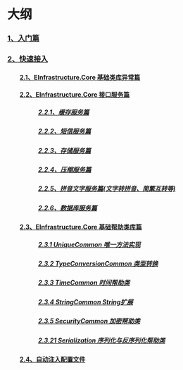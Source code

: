 # 大纲

### <a href="https://github.com/zhenlei520/System.Extension.Core/blob/master/Wiki/1%E3%80%81%E5%85%A5%E9%97%A8%E7%AF%87.md">1、入门篇</a>  

### <a href="https://github.com/zhenlei520/System.Extension.Core/blob/master/Wiki/2%E3%80%81%E5%BF%AB%E9%80%9F%E6%8E%A5%E5%85%A5.md">2、快速接入</a>

#### &emsp;&emsp;<a href="https://github.com/zhenlei520/System.Extension.Core/blob/master/Wiki/2.1%E3%80%81EInfrastructure.Core%20%E5%9F%BA%E7%A1%80%E7%B1%BB%E5%BA%93%E5%BC%82%E5%B8%B8%E7%AF%87.md">2.1、EInfrastructure.Core 基础类库异常篇</a>
	
#### &emsp;&emsp;<a href="https://github.com/zhenlei520/System.Extension.Core/blob/master/Wiki/2.2%E3%80%81EInfrastructure.Core%20%E6%8E%A5%E5%8F%A3%E6%9C%8D%E5%8A%A1%E7%AF%87.md">2.2、EInfrastructure.Core 接口服务篇</a>


##### &emsp;&emsp;&emsp;&emsp;&emsp;<a href="https://github.com/zhenlei520/System.Extension.Core/blob/master/Wiki/2.2.1%E3%80%81%E7%BC%93%E5%AD%98%E6%9C%8D%E5%8A%A1%E7%AF%87.md">2.2.1、缓存服务篇</a>

##### &emsp;&emsp;&emsp;&emsp;&emsp;<a href="https://github.com/zhenlei520/System.Extension.Core/blob/master/Wiki/2.2.2%E3%80%81%E7%9F%AD%E4%BF%A1%E6%9C%8D%E5%8A%A1%E7%AF%87.md">2.2.2、短信服务篇</a>

##### &emsp;&emsp;&emsp;&emsp;&emsp;<a href="https://github.com/zhenlei520/System.Extension.Core/blob/master/Wiki/2.2.3%E3%80%81%E5%AD%98%E5%82%A8%E6%9C%8D%E5%8A%A1%E7%AF%87.md">2.2.3、存储服务篇</a>

##### &emsp;&emsp;&emsp;&emsp;&emsp;<a href="https://github.com/zhenlei520/System.Extension.Core/blob/master/Wiki/2.2.4%E3%80%81%E5%8E%8B%E7%BC%A9%E6%9C%8D%E5%8A%A1%E7%AF%87.md">2.2.4、压缩服务篇</a>

##### &emsp;&emsp;&emsp;&emsp;&emsp;<a href="https://github.com/zhenlei520/System.Extension.Core/blob/master/Wiki/2.2.5%E3%80%81%E6%8B%BC%E9%9F%B3%E6%96%87%E5%AD%97%E6%9C%8D%E5%8A%A1%E7%AF%87.md">2.2.5、拼音文字服务篇(文字转拼音、简繁互转等)</a>

##### &emsp;&emsp;&emsp;&emsp;&emsp;<a href="https://github.com/zhenlei520/System.Extension.Core/blob/master/Wiki/2.2.6%E3%80%81%E6%95%B0%E6%8D%AE%E5%BA%93%E6%9C%8D%E5%8A%A1%E7%AF%87.md">2.2.6、数据库服务篇</a>

#### &emsp;&emsp;<a href="https://github.com/zhenlei520/System.Extension.Core/blob/master/Wiki/2.3%E3%80%81EInfrastructure.Core%20%E5%9F%BA%E7%A1%80%E5%B8%AE%E5%8A%A9%E7%B1%BB%E5%BA%93%E7%AF%87.md">2.3、EInfrastructure.Core 基础帮助类库篇</a>

##### &emsp;&emsp;&emsp;&emsp;&emsp;<a href="https://github.com/zhenlei520/System.Extension.Core/blob/master/Wiki/2.3.1%E3%80%81UniqueCommon%20%E5%94%AF%E4%B8%80.md">2.3.1 UniqueCommon 唯一方法实现</a>

##### &emsp;&emsp;&emsp;&emsp;&emsp;<a href="https://github.com/zhenlei520/System.Extension.Core/blob/master/Wiki/2.3.2%E3%80%81TypeConversionCommon%20%E7%B1%BB%E5%9E%8B%E8%BD%AC%E6%8D%A2.md">2.3.2 TypeConversionCommon 类型转换</a>

##### &emsp;&emsp;&emsp;&emsp;&emsp;<a href="https://github.com/zhenlei520/System.Extension.Core/blob/master/Wiki/2.3.3%E3%80%81TimeCommon%20%E6%97%B6%E9%97%B4%E5%B8%AE%E5%8A%A9%E7%B1%BB.md">2.3.3 TimeCommon 时间帮助类</a>

##### &emsp;&emsp;&emsp;&emsp;&emsp;<a href="https://github.com/zhenlei520/System.Extension.Core/blob/master/Wiki/2.3.4%E3%80%81String%E6%89%A9%E5%B1%95.md">2.3.4 StringCommon String扩展</a>

##### &emsp;&emsp;&emsp;&emsp;&emsp;<a href="https://github.com/zhenlei520/System.Extension.Core/blob/master/Wiki/2.3.5%E3%80%81%20%E5%8A%A0%E5%AF%86%E5%B8%AE%E5%8A%A9%E7%B1%BB.md">2.3.5 SecurityCommon 加密帮助类</a>

##### &emsp;&emsp;&emsp;&emsp;&emsp;<a href="https://github.com/zhenlei520/System.Extension.Core/blob/master/Wiki/2.3.21%E3%80%81%20%E5%BA%8F%E5%88%97%E5%8C%96%E4%B8%8E%E5%8F%8D%E5%BA%8F%E5%88%97%E5%8C%96.md">2.3.21 Serialization 序列化与反序列化帮助类</a> 

#### &emsp;&emsp;<a href="https://github.com/zhenlei520/System.Extension.Core/blob/master/Wiki/2.4%e3%80%81%e8%87%aa%e5%8a%a8%e6%b3%a8%e5%85%a5%e9%85%8d%e7%bd%ae%e6%96%87%e4%bb%b6.md">2.4、自动注入配置文件</a> 